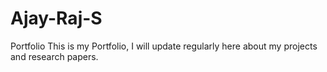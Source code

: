 # Ajay-Raj-S
Portfolio
This is my Portfolio, I will update regularly here about my projects and research papers.
